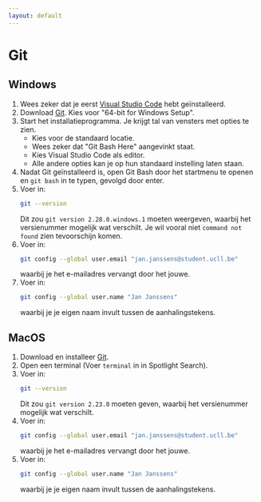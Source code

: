 ```yaml
---
layout: default
---
```

# Git

## Windows

1. Wees zeker dat je eerst [Visual Studio Code](/software/vscode/index.md) hebt geïnstalleerd.
2. Download [Git](https://git-scm.com/download/win). Kies voor "64-bit for Windows Setup".
3. Start het installatieprogramma. Je krijgt tal van vensters met opties te zien.
   * Kies voor de standaard locatie.
   * Wees zeker dat "Git Bash Here" aangevinkt staat.
   * Kies Visual Studio Code als editor.
   * Alle andere opties kan je op hun standaard instelling laten staan.
4. Nadat Git geïnstalleerd is, open Git Bash door het startmenu te openen en `git bash` in te typen, gevolgd door enter.
5. Voer in:
   ```bash
   git --version
   ```
   Dit zou `git version 2.28.0.windows.1` moeten weergeven, waarbij het versienummer mogelijk wat verschilt.
   Je wil vooral niet `command not found` zien tevoorschijn komen.
6. Voer in:
   ```bash
   git config --global user.email "jan.janssens@student.ucll.be"
   ```
   waarbij je het e-mailadres vervangt door het jouwe.
7. Voer in:
   ```bash
   git config --global user.name "Jan Janssens"
   ```
   waarbij je je eigen naam invult tussen de aanhalingstekens.

## MacOS

1. Download en installeer [Git](https://git-scm.com/download/mac).
2. Open een terminal (Voer `terminal` in in Spotlight Search).
3. Voer in:
   ```bash
   git --version
   ```
   Dit zou `git version 2.23.0` moeten geven, waarbij het versienummer mogelijk wat verschilt.
4. Voer in:
   ```bash
   git config --global user.email "jan.janssens@student.ucll.be"
   ```
   waarbij je het e-mailadres vervangt door het jouwe.
5. Voer in:
   ```bash
   git config --global user.name "Jan Janssens"
   ```
   waarbij je je eigen naam invult tussen de aanhalingstekens.
